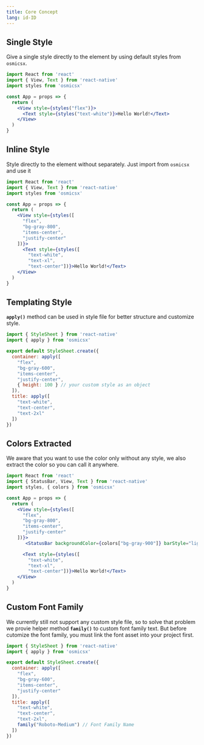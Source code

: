 ```yaml
---
title: Core Concept
lang: id-ID
---
```

## Single Style
Give a single style directly to the element by using default styles from `osmicsx`.
```jsx harmony
import React from 'react'
import { View, Text } from 'react-native'
import styles from 'osmicsx'

const App = props => {
  return (
    <View style={styles("flex")}>
      <Text style={styles("text-white")}>Hello World!</Text>
    </View>
  )
} 
```

## Inline Style
Style directly to the element without separately. Just import from `osmicsx` and use it
```jsx harmony
import React from 'react'
import { View, Text } from 'react-native'
import styles from 'osmicsx'

const App = props => {
  return (
    <View style={styles([
      "flex", 
      "bg-gray-800", 
      "items-center", 
      "justify-center"
    ])}>
      <Text style={styles([
        "text-white", 
        "text-xl", 
        "text-center"])}>Hello World!</Text>
    </View>
  )
} 
```

## Templating Style
**`apply()`** method can be used in style file for better structure and customize style.
```jsx harmony
import { StyleSheet } from 'react-native'
import { apply } from 'osmicsx'

export default StyleSheet.create({
  container: apply([
    "flex",
    "bg-gray-600",
    "items-center",
    "justify-center",
    { height: 100 } // your custom style as an object
  ]),
  title: apply([
    "text-white",
    "text-center",
    "text-2xl"
  ])
})
```

## Colors Extracted
We aware that you want to use the color only without any style, we also extract the color so you can call it anywhere.
```jsx harmony
import React from 'react'
import { StatusBar, View, Text } from 'react-native'
import styles, { colors } from 'osmicsx'

const App = props => {
  return (
    <View style={styles([
      "flex", 
      "bg-gray-800", 
      "items-center", 
      "justify-center"
    ])}>
       <StatusBar backgroundColor={colors["bg-gray-900"]} barStyle="light-content" />

      <Text style={styles([
        "text-white", 
        "text-xl", 
        "text-center"])}>Hello World!</Text>
    </View>
  )
} 
```

## Custom Font Family
We currently still not support any custom style file, so to solve that problem we provie helper method **`family()`** to custom font family text. But before cutomize the font family, you must link the font asset into your project first.
```jsx harmony
import { StyleSheet } from 'react-native'
import { apply } from 'osmicsx'

export default StyleSheet.create({
  container: apply([
    "flex",
    "bg-gray-600",
    "items-center",
    "justify-center"
  ]),
  title: apply([
    "text-white",
    "text-center",
    "text-2xl",
    family("Roboto-Medium") // Font Family Name
  ])
})
```

